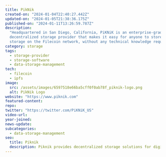 ```yaml
---
title: PikNik
created-on: "2024-01-04T22:40:27.442Z"
updated-on: "2024-01-05T21:38:36.175Z"
published-on: "2024-01-11T13:26:59.787Z"
description:
  "Headquartered in San Diego, California, PiKNiK is an enterprise-grade
  decentralized storage provider that makes it easy for anyone to store and provide
  storage on the Filecoin network, without any technical knowledge required."
category: storage
tags:
  - storage-provider
  - storage-software
  - data-storage-management
tech:
  - filecoin
  - ipfs
image:
  src: /assets/images/6597518e66ba5cff0f0ab78f_piknik-logo.png
  alt: PikNik Logo
website: "https://www.piknik.com"
featured-content:
repo:
twitter: "https://twitter.com/PiKNiK_US"
video-url:
year-joined:
news-update:
subcategories:
  - data-storage-management
seo:
  title: Piknik
  description: Piknik provides decentralized storage solutions for digital media.
---
```

